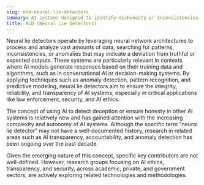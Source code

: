```yaml
---
slug: nld-neural-lie-detectors
summary: AI systems designed to identify dishonesty or inconsistencies in the outputs or decisions of other AI models by analyzing their responses or behavior.
title: NLD (Neural Lie Detectors)
---
```


Neural lie detectors operate by leveraging neural network architectures to process and analyze vast amounts of data, searching for patterns, inconsistencies, or anomalies that may indicate a deviation from truthful or expected outputs. These systems are particularly relevant in contexts where AI models generate responses based on their training data and algorithms, such as in conversational AI or decision-making systems. By applying techniques such as anomaly detection, pattern recognition, and predictive modeling, neural lie detectors aim to ensure the integrity, reliability, and transparency of AI systems, especially in critical applications like law enforcement, security, and AI ethics.

The concept of using AI to detect deception or ensure honesty in other AI systems is relatively new and has gained attention with the increasing complexity and autonomy of AI systems. Although the specific term "neural lie detector" may not have a well-documented history, research in related areas such as AI transparency, accountability, and anomaly detection has been ongoing over the past decade.

Given the emerging nature of this concept, specific key contributors are not well-defined. However, research groups focusing on AI ethics, transparency, and security, across academic, private, and government sectors, are actively exploring related technologies and methodologies.
